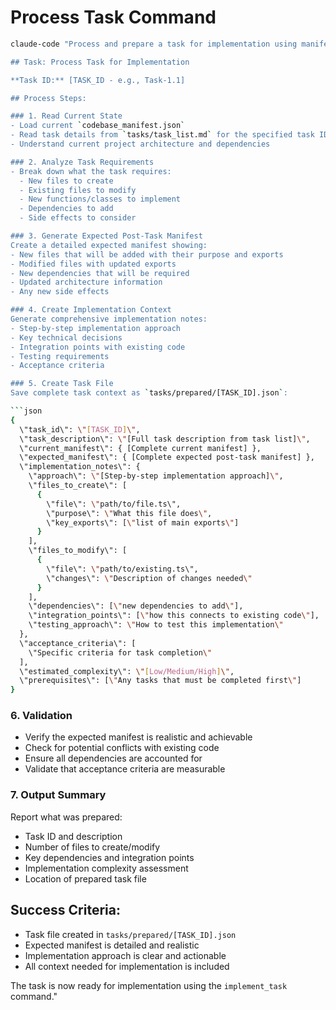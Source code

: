 # Process Task Command

```bash
claude-code "Process and prepare a task for implementation using manifest-driven development.

## Task: Process Task for Implementation

**Task ID:** [TASK_ID - e.g., Task-1.1]

## Process Steps:

### 1. Read Current State
- Load current `codebase_manifest.json`
- Read task details from `tasks/task_list.md` for the specified task ID
- Understand current project architecture and dependencies

### 2. Analyze Task Requirements
- Break down what the task requires:
  - New files to create
  - Existing files to modify
  - New functions/classes to implement
  - Dependencies to add
  - Side effects to consider

### 3. Generate Expected Post-Task Manifest
Create a detailed expected manifest showing:
- New files that will be added with their purpose and exports
- Modified files with updated exports
- New dependencies that will be required
- Updated architecture information
- Any new side effects

### 4. Create Implementation Context
Generate comprehensive implementation notes:
- Step-by-step implementation approach
- Key technical decisions
- Integration points with existing code
- Testing requirements
- Acceptance criteria

### 5. Create Task File
Save complete task context as `tasks/prepared/[TASK_ID].json`:

```json
{
  \"task_id\": \"[TASK_ID]\",
  \"task_description\": \"[Full task description from task list]\",
  \"current_manifest\": { [Complete current manifest] },
  \"expected_manifest\": { [Complete expected post-task manifest] },
  \"implementation_notes\": {
    \"approach\": \"[Step-by-step implementation approach]\",
    \"files_to_create\": [
      {
        \"file\": \"path/to/file.ts\",
        \"purpose\": \"What this file does\",
        \"key_exports\": [\"list of main exports\"]
      }
    ],
    \"files_to_modify\": [
      {
        \"file\": \"path/to/existing.ts\",
        \"changes\": \"Description of changes needed\"
      }
    ],
    \"dependencies\": [\"new dependencies to add\"],
    \"integration_points\": [\"how this connects to existing code\"],
    \"testing_approach\": \"How to test this implementation\"
  },
  \"acceptance_criteria\": [
    \"Specific criteria for task completion\"
  ],
  \"estimated_complexity\": \"[Low/Medium/High]\",
  \"prerequisites\": [\"Any tasks that must be completed first\"]
}
```

### 6. Validation
- Verify the expected manifest is realistic and achievable
- Check for potential conflicts with existing code
- Ensure all dependencies are accounted for
- Validate that acceptance criteria are measurable

### 7. Output Summary
Report what was prepared:
- Task ID and description
- Number of files to create/modify
- Key dependencies and integration points
- Implementation complexity assessment
- Location of prepared task file

## Success Criteria:
- Task file created in `tasks/prepared/[TASK_ID].json`
- Expected manifest is detailed and realistic
- Implementation approach is clear and actionable
- All context needed for implementation is included

The task is now ready for implementation using the `implement_task` command."
```